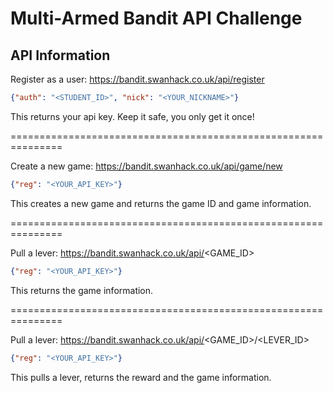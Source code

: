 # Multi-Armed Bandit API Challenge

## API Information
Register as a user:
https://bandit.swanhack.co.uk/api/register 
```json
{"auth": "<STUDENT_ID>", "nick": "<YOUR_NICKNAME>"}
```
This returns your api key. Keep it safe, you only get it once!

===============================================================

Create a new game:
https://bandit.swanhack.co.uk/api/game/new 
```json
{"reg": "<YOUR_API_KEY>"}
```
This creates a new game and returns the game ID and game information.

===============================================================

Pull a lever:
https://bandit.swanhack.co.uk/api/<GAME_ID> 
```json
{"reg": "<YOUR_API_KEY>"}
```
This returns the game information.

===============================================================

Pull a lever:
https://bandit.swanhack.co.uk/api/<GAME_ID>/<LEVER_ID> 
```json
{"reg": "<YOUR_API_KEY>"}
```
This pulls a lever, returns the reward and the game information.
